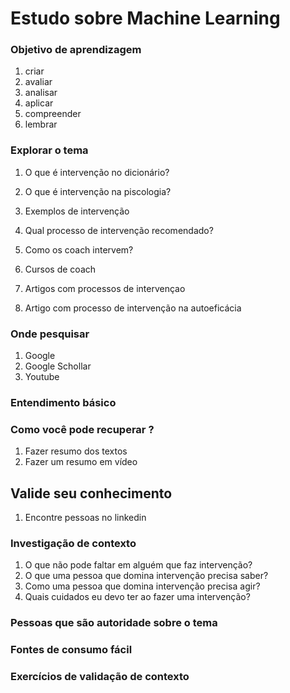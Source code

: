 # Estudo sobre Machine Learning


### Objetivo de aprendizagem

1. criar
2. avaliar
3. analisar
4. aplicar
5. compreender 
6. lembrar 


### Explorar o tema

1. O que é intervenção no dicionário?

2. O que é intervenção na piscologia?

3. Exemplos de intervenção 

4. Qual processo de intervenção recomendado?

5. Como os coach intervem?

6. Cursos de coach

7. Artigos com processos de intervençao

8. Artigo com processo de intervenção na autoeficácia 

### Onde pesquisar

1. Google
2. Google Schollar
3. Youtube


### Entendimento básico

### Como você pode recuperar ?
1. Fazer resumo dos textos
2. Fazer um resumo em vídeo

## Valide seu conhecimento

1. Encontre pessoas no linkedin



### Investigação de contexto
1. O que não pode faltar em alguém que faz intervenção?
2. O que uma pessoa que domina intervenção precisa saber?
3. Como uma pessoa que domina intervenção precisa agir?
4. Quais cuidados eu devo ter ao fazer uma intervenção?


### Pessoas que são autoridade sobre o tema



### Fontes de consumo fácil


### Exercícios de validação de contexto


